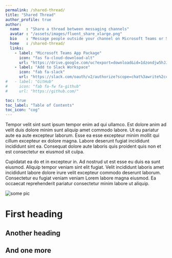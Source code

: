 ```yaml
---
permalink: /shared-thread/
title: "Shared Thread"
author_profile: true
author:
  name   : "Share a thread between messaging channels"
  avatar : "/assets/images/fluent_share_xlarge.png"
  bio    : "Message people outside your channel on Microsoft Teams or Slack, as easy as setting up a conference bridge.  \n\nStart using with the following links:"
  home   : /shared-thread/
  links:
    - label: "Microsoft Teams App Package"
      icon: "fas fa-cloud-download-alt"
      url: "https://drive.google.com/uc?export=download&id=1dzondjw5hJJ_zXf5IYbL8zI_xoywpMUt"
    - label: "Add to Slack Workspace"
      icon: "fab fa-slack"
      url: "https://slack.com/oauth/v2/authorize?scope=chat%3awrite%2cchat%3awrite.customize%2capp_mentions%3aread%2cgroups%3aread%2cusers%3aread%2cusers.profile%3aread%2cchannels%3aread%2cteam%3aread&client_id=2537782468113.2859934187347&redirect_uri=https%3a%2f%2fslack.botframework.com%2fHome%2fauth%2fv2&state=SharedThread"
#   - label: "GitHub"
#     icon: "fab fa-fw fa-github"
#     url: "https://github.com/"

toc: true
toc_label: "Table of Contents"
toc_icon: "cog"
---
```


Tempor velit sint sunt ipsum tempor enim ad qui ullamco. Est dolore anim ad velit duis dolore minim sunt aliquip amet commodo labore. Ut eu pariatur aute ea aute excepteur laborum. Esse ea esse excepteur minim mollit qui cillum excepteur ex dolore magna. Labore deserunt fugiat incididunt incididunt sint ea. Consequat dolore aute laboris quis proident quis non et est consectetur ex eiusmod sit culpa.

Cupidatat ea do et in excepteur in. Ad nostrud ut est esse eu duis ea sunt eiusmod. Aliquip tempor veniam sint elit fugiat. Velit incididunt laboris amet incididunt labore dolore irure velit excepteur commodo deserunt laborum. Consectetur eu fugiat veniam veniam Lorem labore magna eiusmod. Ea occaecat reprehenderit pariatur consectetur minim labore ut aliquip.

![some pic](https://user-images.githubusercontent.com/8999611/148812100-38a32742-31d8-4b3a-9736-aafe19b95d6c.png)

# First heading

## Another heading

## And one more

